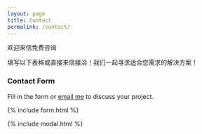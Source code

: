 ```yaml
---
layout: page
title: Contact
permalink: /contact/
---
```


欢迎来信免费咨询

填写以下表格或直接来信接洽！我们一起寻求适合您需求的解决方案！

### Contact Form

Fill in the form or [email me](mailto:{{site.email}}) to discuss your project.

{% include form.html %}

{% include modal.html %}
